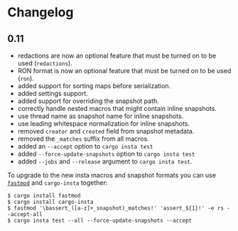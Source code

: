 # Changelog

## 0.11

* redactions are now an optional feature that must be turned on to be used (`redactions`).
* RON format is now an optional feature that must be turned on to be used (`ron`).
* added support for sorting maps before serialization.
* added settings support.
* added support for overriding the snapshot path.
* correctly handle nested macros that might contain inline snapshots.
* use thread name as snapshot name for inline snapshots.
* use leading whitespace normalization for inline snapshots.
* removed `creator` and `created` field from snapshot metadata.
* removed the `_matches` suffix from all macros.
* added an `--accept` option to `cargo insta test`
* added `--force-update-snapshots` option to `cargo insta test`
* added `--jobs` and `--release` argument to `cargo insta test`.

To upgrade to the new insta macros and snapshot formats you can use
[`fastmod`](https://crates.io/crates/fastmod) and `cargo-insta` together:

    $ cargo install fastmod
    $ cargo install cargo-insta
    $ fastmod '\bassert_([a-z]+_snapshot)_matches!' 'assert_${1}!' -e rs --accept-all
    $ cargo insta test --all --force-update-snapshots --accept
